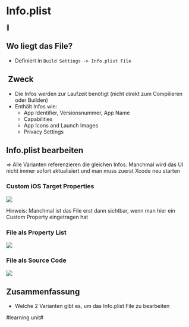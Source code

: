 # Info.plist
📄

## Wo liegt das File?
- Definiert in `Build Settings -> Info.plist File`

##  Zweck

- Die Infos werden zur Laufzeit benötigt (nicht direkt zum Compilieren oder Builden)
- Enthält Infos wie:
	- App Identifier, Versionsnummer, App Name
	- Capabilities
	- App Icons and Launch Images
	- Privacy Settings
## Info.plist bearbeiten

=\> Alle Varianten referenzieren die gleichen Infos. Manchmal wird das UI nicht immer sofort aktualisiert und man muss zuerst Xcode neu starten

### Custom iOS Target Properties

![][image-1]

Hinweis: Manchmal ist das File erst dann sichtbar, wenn man hier ein Custom Property eingetragen hat

### File als Property List

![][image-2]

### File als Source Code

![][image-3]

## Zusammenfassung
- Welche 2 Varianten gibt es, um das Info.plist File zu bearbeiten

[image-1]:	assets/Bildschirmfoto%202023-07-27%20um%2012.19.51.png
[image-2]:	assets/Bildschirmfoto%202023-07-27%20um%2012.17.22.png
[image-3]:	assets/Bildschirmfoto%202023-07-27%20um%2012.20.06.png

#learning unit#